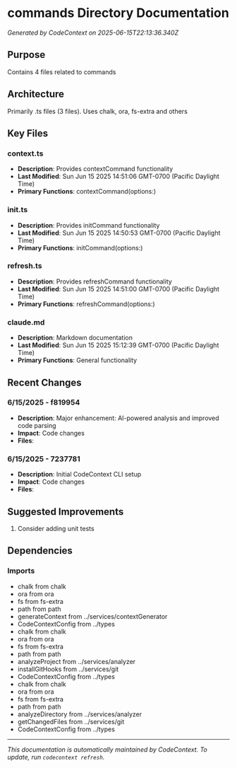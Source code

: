 # commands Directory Documentation

*Generated by CodeContext on 2025-06-15T22:13:36.340Z*

## Purpose
Contains 4 files related to commands

## Architecture
Primarily .ts files (3 files). Uses chalk, ora, fs-extra and others

## Key Files

### context.ts
- **Description**: Provides contextCommand functionality
- **Last Modified**: Sun Jun 15 2025 14:51:06 GMT-0700 (Pacific Daylight Time)
- **Primary Functions**: contextCommand(options:)

### init.ts
- **Description**: Provides initCommand functionality
- **Last Modified**: Sun Jun 15 2025 14:50:53 GMT-0700 (Pacific Daylight Time)
- **Primary Functions**: initCommand(options:)

### refresh.ts
- **Description**: Provides refreshCommand functionality
- **Last Modified**: Sun Jun 15 2025 14:51:00 GMT-0700 (Pacific Daylight Time)
- **Primary Functions**: refreshCommand(options:)

### claude.md
- **Description**: Markdown documentation
- **Last Modified**: Sun Jun 15 2025 15:12:39 GMT-0700 (Pacific Daylight Time)
- **Primary Functions**: General functionality

## Recent Changes

### 6/15/2025 - f819954
- **Description**: Major enhancement: AI-powered analysis and improved code parsing
- **Impact**: Code changes
- **Files**: 

### 6/15/2025 - 7237781
- **Description**: Initial CodeContext CLI setup
- **Impact**: Code changes
- **Files**: 

## Suggested Improvements
1. Consider adding unit tests

## Dependencies

### Imports
- chalk from chalk
- ora from ora
- fs from fs-extra
- path from path
- generateContext from ../services/contextGenerator
- CodeContextConfig from ../types
- chalk from chalk
- ora from ora
- fs from fs-extra
- path from path
- analyzeProject from ../services/analyzer
- installGitHooks from ../services/git
- CodeContextConfig from ../types
- chalk from chalk
- ora from ora
- fs from fs-extra
- path from path
- analyzeDirectory from ../services/analyzer
- getChangedFiles from ../services/git
- CodeContextConfig from ../types

---
*This documentation is automatically maintained by CodeContext. To update, run `codecontext refresh`.*
